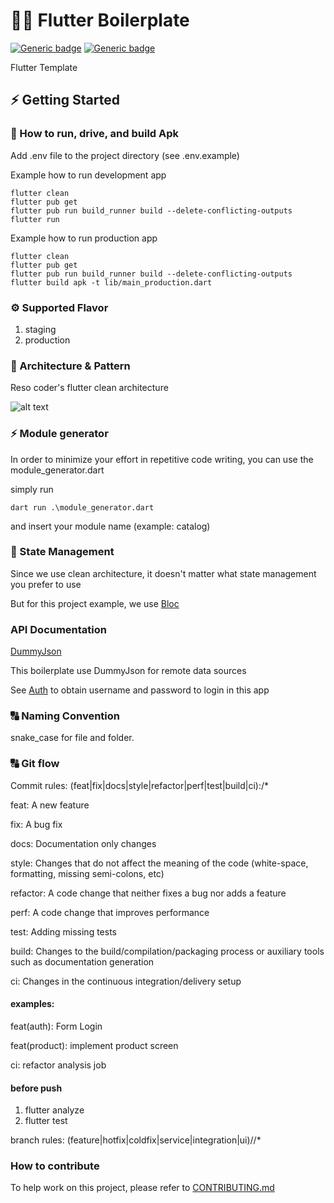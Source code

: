 # 👨‍💻 Flutter Boilerplate
[![Generic badge](https://img.shields.io/badge/Flutter-v3.16.1-blue)](https://flutter.dev/docs)
[![Generic badge](https://img.shields.io/badge/Dart-v3.2.1-blue)](https://dart.dev/guides)

Flutter Template

## ⚡️ Getting Started

### 🚚 How to run, drive, and build Apk

Add .env file to the project directory (see .env.example)

Example how to run development app
```
flutter clean
flutter pub get
flutter pub run build_runner build --delete-conflicting-outputs
flutter run
```

Example how to run production app
```
flutter clean
flutter pub get
flutter pub run build_runner build --delete-conflicting-outputs
flutter build apk -t lib/main_production.dart
```

### ⚙️ Supported Flavor

1. staging
2. production

### 🎯 Architecture & Pattern

Reso coder's flutter clean architecture

![alt text](https://i0.wp.com/resocoder.com/wp-content/uploads/2019/08/Clean-Architecture-Flutter-Diagram.png?ssl=1)

### ⚡️ Module generator

In order to minimize your effort in repetitive code writing, you can use the module_generator.dart

simply run

```
dart run .\module_generator.dart
```

and insert your module name (example: catalog)

### 🧬️ State Management

Since we use clean architecture, it doesn't matter what state management you prefer to use  

But for this project example, we use [Bloc](https://pub.dev/packages/flutter_bloc) 

### API Documentation

[DummyJson](https://dummyjson.com/docs/)

This boilerplate use DummyJson for remote data sources  

See [Auth](https://dummyjson.com/docs/auth) to obtain username and password to login in this app

### :capital_abcd: Naming Convention

snake_case for file and folder.

### :capital_abcd: Git flow

Commit rules:
(feat|fix|docs|style|refactor|perf|test|build|ci):\/*

feat: A new feature  

fix: A bug fix  

docs: Documentation only changes  

style: Changes that do not affect the meaning of the code (white-space, formatting, missing semi-colons, etc)  

refactor: A code change that neither fixes a bug nor adds a feature  

perf: A code change that improves performance  

test: Adding missing tests  

build: Changes to the build/compilation/packaging process or auxiliary tools such as documentation generation  

ci: Changes in the continuous integration/delivery setup  

  

#### examples:  

feat(auth): Form Login  

feat(product): implement product screen  

ci: refactor analysis job 


#### before push
1. flutter analyze
2. flutter test

branch rules:
(feature|hotfix|coldfix|service|integration|ui)\/\/*

### How to contribute

To help work on this project, please refer to [CONTRIBUTING.md](CONTRIBUTING.md)